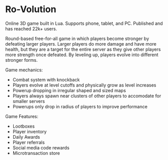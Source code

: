 # Ro-Volution
Online 3D game built in Lua. Supports phone, tablet, and PC. Published and has reached 22k+ users.

Round-based free-for-all game in which players become stronger by defeating larger players.
Larger players do more damage and have more health, but they are a target for the entire server as they give other players more strength once defeated.
By leveling up, players evolve into different stronger forms.

Game mechanics:
- Combat system with knockback
- Players evolve at level cutoffs and physically grow as level increases
- Powerup dropping in irregular shaped and sized maps
- Players always spawn near clusters of other players to accomodate for smaller servers
- Powerups only drop in radius of players to improve performance

Game Features:
- Lootboxes
- Player inventory
- Daily Awards
- Player referrals
- Social media code rewards
- Microtransaction store

